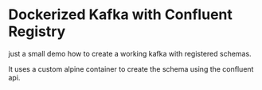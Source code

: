 # Dockerized Kafka with Confluent Registry

just a small demo how to create a working kafka
with registered schemas.

It uses a custom alpine container to create 
the schema using the confluent api.